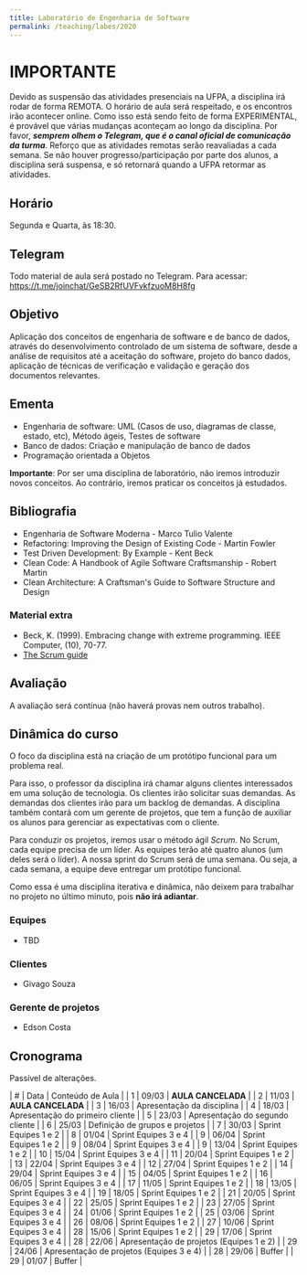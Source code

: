 ```yaml
---
title: Laboratório de Engenharia de Software
permalink: /teaching/labes/2020
---
```


# IMPORTANTE

Devido as suspensão das atividades presenciais na UFPA, a disciplina irá rodar de forma REMOTA. O horário de aula será respeitado, e os encontros irão acontecer online. Como isso está sendo feito de forma EXPERIMENTAL, é provável que várias mudanças aconteçam ao longo da disciplina. Por favor, ***semprem olhem o Telegram, que é o canal oficial de comunicação da turma***. Reforço que as atividades remotas serão reavaliadas a cada semana. Se não houver progresso/participação por parte dos alunos, a disciplina será suspensa, e só retornará quando a UFPA retormar as atividades.

## Horário

Segunda e Quarta, às 18:30.

## Telegram

Todo material de aula será postado no Telegram. Para acessar: https://t.me/joinchat/GeSB2RfUVFvkfzuoM8H8fg

## Objetivo


Aplicação dos conceitos de engenharia de software e de banco de dados, através do desenvolvimento controlado de um sistema de software, desde a análise de requisitos até a aceitação do software, projeto do banco dados, aplicação de técnicas de verificação e validação e geração dos documentos relevantes.

## Ementa

- Engenharia de software: UML (Casos de uso, diagramas de classe, estado, etc), Método ágeis, Testes de software
- Banco de dados: Criação e manipulação de banco de dados
- Programação orientada a Objetos

**Importante**: Por ser uma disciplina de laboratório, não iremos introduzir novos conceitos. Ao contrário, iremos praticar os conceitos já estudados.


## Bibliografia

- Engenharia de Software Moderna - Marco Tulio Valente
- Refactoring: Improving the Design of Existing Code - Martin Fowler
- Test Driven Development: By Example - Kent Beck
- Clean Code: A Handbook of Agile Software Craftsmanship - Robert Martin
- Clean Architecture: A Craftsman's Guide to Software Structure and Design

### Material extra

- Beck, K. (1999). Embracing change with extreme programming. IEEE Computer, (10), 70-77.
- [The Scrum guide](https://www.scrum.org/resources/scrum-guide)

## Avaliação

A avaliação será contínua (não haverá provas nem outros trabalho).

## Dinâmica do curso

O foco da disciplina está na criação de um protótipo funcional para um problema real.

Para isso, o professor da disciplina irá chamar alguns clientes interessados em uma solução de tecnologia. Os clientes irão solicitar suas demandas. As demandas dos clientes irão para um backlog de demandas. A disciplina também contará com um gerente de projetos, que tem a função de auxiliar os alunos para gerenciar as expectativas com o cliente.

Para conduzir os projetos, iremos usar o método ágil *Scrum*. No Scrum, cada equipe precisa de um líder. As equipes terão até quatro alunos (um deles será o líder). A nossa sprint do Scrum será de uma semana. Ou seja, a cada semana, a equipe deve entregar um protótipo funcional.

Como essa é uma disciplina iterativa e dinâmica, não deixem para trabalhar no projeto no último minuto, pois **não irá adiantar**.

### Equipes

- TBD

### Clientes

- Givago Souza

### Gerente de projetos

- Edson Costa

## Cronograma

Passível de alterações.

| # | Data  | Conteúdo de Aula                                     |
| 1 | 09/03 | **AULA CANCELADA**                                   |
| 2 | 11/03 | **AULA CANCELADA**                                   |
| 3 | 16/03 | Apresentação da disciplina                           |
| 4 | 18/03 | Apresentação do primeiro cliente                     |
| 5 | 23/03 | Apresentação do segundo cliente                      |
| 6 | 25/03 | Definição de grupos e projetos                       |
| 7 | 30/03 | Sprint Equipes 1 e 2                                 |
| 8 | 01/04 | Sprint Equipes 3 e 4                                 |
| 9 | 06/04 | Sprint Equipes 1 e 2                                 |
| 9 | 08/04 | Sprint Equipes 3 e 4                                 |
| 9 | 13/04 | Sprint Equipes 1 e 2                                 |
| 10 | 15/04 | Sprint Equipes 3 e 4                                |
| 11 | 20/04 | Sprint Equipes 1 e 2                                |
| 13 | 22/04 | Sprint Equipes 3 e 4                                |
| 12 | 27/04 | Sprint Equipes 1 e 2                                |
| 14 | 29/04 | Sprint Equipes 3 e 4                                |
| 15 | 04/05 | Sprint Equipes 1 e 2                                |
| 16 | 06/05 | Sprint Equipes 3 e 4                                |
| 17 | 11/05 | Sprint Equipes 1 e 2                                |
| 18 | 13/05 | Sprint Equipes 3 e 4                                |
| 19 | 18/05 | Sprint Equipes 1 e 2                                |
| 21 | 20/05 | Sprint Equipes 3 e 4                                |
| 22 | 25/05 | Sprint Equipes 1 e 2                                |
| 23 | 27/05 | Sprint Equipes 3 e 4                                |
| 24 | 01/06 | Sprint Equipes 1 e 2                                |
| 25 | 03/06 | Sprint Equipes 3 e 4                                |
| 26 | 08/06 | Sprint Equipes 1 e 2                                |
| 27 | 10/06 | Sprint Equipes 3 e 4                                |
| 28 | 15/06 | Sprint Equipes 1 e 2                                |
| 29 | 17/06 | Sprint Equipes 3 e 4                                |
| 28 | 22/06 | Apresentação de projetos (Equipes 1 e 2)            |
| 29 | 24/06 | Apresentação de projetos (Equipes 3 e 4)            |
| 28 | 29/06 | Buffer                                              |
| 29 | 01/07 | Buffer                                              |
